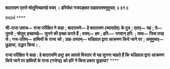 **बादरायण एतत्ते श्रोतुमिच्छामहे वयम् ।** **हरिर्यथा गजपङ्क्षत ग्राहग्रस्तममूमुचत् ॥ ३१॥** 

शब्दार्थ **** 

**श्री-राजा उवाच—** **राजा परीक्षित ने कहा** **; बादरायणे—** **हे बादरायण (व्यासदेव) के पुत्र** **; एतत्—** **यह** **; ते—** **तुमसे** **; श्रोतुम्** **इच्छामहे—** **सुनने की इच्छा करते हैं** **; वयम्—** **हम** **; हरि:—** **भगवान् हरि:** **; यथा—** **जिस तरह से** **; गज-पतिम्—** **हाथियों के राजा** **को** **; ग्राह-ग्रस्तम्—** **घडिय़ाल द्वारा आक्रमण किये जाने पर** **; अमूमुचत्—** **छुड़ाया, उद्धार किया।** **.** 

**राजा परीक्षित ने कहा : हे बादरायणि प्रभु! हम आपसे विस्तार से यह सुनना चाहते हैं कि** **घडिय़ाल द्वारा आक्रमण किये जाने पर हाथियों के राजा (गजेन्द्र) को हरि ने किस प्रकार** **छुड़ाया?** **** 